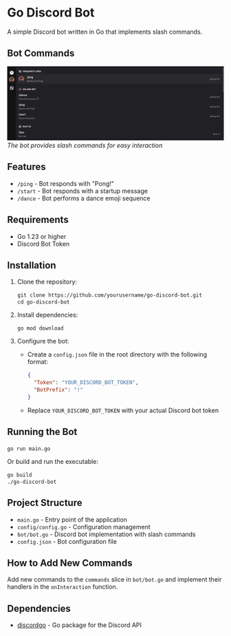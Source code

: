 # Go Discord Bot

A simple Discord bot written in Go that implements slash commands.

## Bot Commands

![Discord Bot Commands](bot_commands.png)
*The bot provides slash commands for easy interaction*

## Features

- `/ping` - Bot responds with "Pong!"
- `/start` - Bot responds with a startup message
- `/dance` - Bot performs a dance emoji sequence


## Requirements

- Go 1.23 or higher
- Discord Bot Token

## Installation

1. Clone the repository:
   ```
   git clone https://github.com/yourusername/go-discord-bot.git
   cd go-discord-bot
   ```

2. Install dependencies:
   ```
   go mod download
   ```

3. Configure the bot:
   - Create a `config.json` file in the root directory with the following format:
     ```json
     {
       "Token": "YOUR_DISCORD_BOT_TOKEN",
       "BotPrefix": "!"
     }
     ```
   - Replace `YOUR_DISCORD_BOT_TOKEN` with your actual Discord bot token

## Running the Bot

```
go run main.go
```

Or build and run the executable:

```
go build
./go-discord-bot
```

## Project Structure

- `main.go` - Entry point of the application
- `config/config.go` - Configuration management
- `bot/bot.go` - Discord bot implementation with slash commands
- `config.json` - Bot configuration file

## How to Add New Commands

Add new commands to the `commands` slice in `bot/bot.go` and implement their handlers in the `onInteraction` function.

## Dependencies

- [discordgo](https://github.com/bwmarrin/discordgo) - Go package for the Discord API
